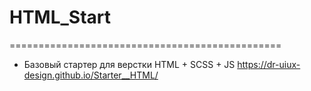 # HTML_Start

===============================================

- Базовый стартер для верстки HTML + SCSS + JS
https://dr-uiux-design.github.io/Starter__HTML/

